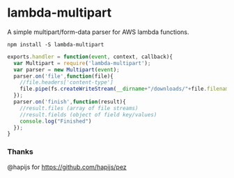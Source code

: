 # lambda-multipart

A simple multipart/form-data parser for AWS lambda functions.

```
npm install -S lambda-multipart
```

```js
exports.handler = function(event, context, callback){
  var Multipart = require('lambda-multipart');
  var parser = new Multipart(event);
  parser.on('file',function(file){
    //file.headers['content-type']
    file.pipe(fs.createWriteStream(__dirname+"/downloads/"+file.filename));
  });
  parser.on('finish',function(result){
    //result.files (array of file streams)
    //result.fields (object of field key/values)
    console.log("Finished")
  });
}
```

### Thanks
@hapijs for https://github.com/hapijs/pez
